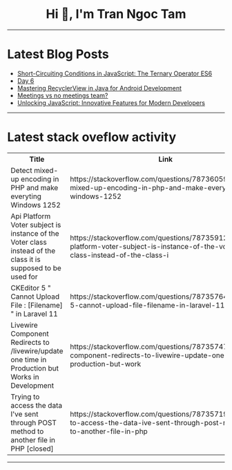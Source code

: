 <h1 align="center">Hi 👋, I'm Tran Ngoc Tam</h1>

---

# Latest Blog Posts 
<!-- BLOG-POST-LIST:START -->
- [Short-Circuiting Conditions in JavaScript: The Ternary Operator ES6](https://dev.to/fwldom/short-circuiting-conditions-in-javascript-the-ternary-operator-es6-1b12)
- [Day 6](https://dev.to/myrojyn/day-6-mfe)
- [Mastering RecyclerView in Java for Android Development](https://dev.to/ankittmeena/mastering-recyclerview-in-java-for-android-development-2f6m)
- [Meetings vs no meetings team?](https://dev.to/devonremote/meetings-vs-no-meetings-4of6)
- [Unlocking JavaScript: Innovative Features for Modern Developers](https://dev.to/rn_dev_lalit/unlocking-javascript-innovative-features-for-modern-developers-1h6e)
<!-- BLOG-POST-LIST:END -->

---

# Latest stack oveflow activity
<table>
  <tr><th>Title</th><th>Link</th></tr>
  <!-- STACKOVERFLOW:START --><tr><td>Detect mixed-up encoding in PHP and make everyting Windows 1252</td><td>https://stackoverflow.com/questions/78736059/detect-mixed-up-encoding-in-php-and-make-everyting-windows-1252</td></tr><tr><td>Api Platform Voter subject is instance of the Voter class instead of the class it is supposed to be used for</td><td>https://stackoverflow.com/questions/78735912/api-platform-voter-subject-is-instance-of-the-voter-class-instead-of-the-class-i</td></tr><tr><td>CKEditor 5 &quot; Cannot Upload File : [Filename] &quot; in Laravel 11</td><td>https://stackoverflow.com/questions/78735764/ckeditor-5-cannot-upload-file-filename-in-laravel-11</td></tr><tr><td>Livewire Component Redirects to /livewire/update one time in Production but Works in Development</td><td>https://stackoverflow.com/questions/78735747/livewire-component-redirects-to-livewire-update-one-time-in-production-but-work</td></tr><tr><td>Trying to access the data I&#39;ve sent through POST method to another file in PHP [closed]</td><td>https://stackoverflow.com/questions/78735719/trying-to-access-the-data-ive-sent-through-post-method-to-another-file-in-php</td></tr><!-- STACKOVERFLOW:END -->
</table>

---


